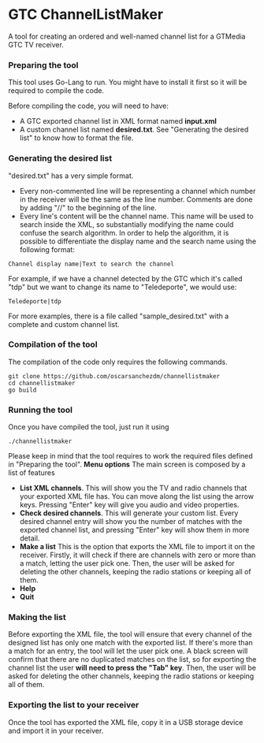 # GTC ChannelListMaker

A tool for creating an ordered and well-named channel list for a GTMedia GTC TV receiver.

### Preparing the tool

This tool uses Go-Lang to run. You might have to install it first so it will be required to compile the code.

Before compiling the code, you will need to have:
* A GTC exported channel list in XML format named **input.xml**
* A custom channel list named **desired.txt**. See "Generating the desired list" to know how to format the file.

### Generating the desired list

"desired.txt" has a very simple format.
* Every non-commented line will be representing a channel which number in the receiver will be the same as the line number. Comments are done by adding "//" to the beginning of the line.
* Every line's content will be the channel name. This name will be used to search inside the XML, so substantially modifying the name could confuse the search algorithm. In order to help the algorithm, it is possible to differentiate the display name and the search name using the following format:

```
Channel display name|Text to search the channel
```
For example, if we have a channel detected by the GTC which it's called "tdp" but we want to change its name to "Teledeporte", we would use:
```
Teledeporte|tdp
```
For more examples, there is a file called "sample_desired.txt" with a complete and custom channel list.

### Compilation of the tool
The compilation of the code only requires the following commands.

```
git clone https://github.com/oscarsanchezdm/channellistmaker
cd channellistmaker
go build
```

### Running the tool
Once you have compiled the tool, just run it using
```
./channellistmaker
```
Please keep in mind that the tool requires to work the required files defined in "Preparing the tool".
**Menu options**
The main screen is composed by a list of features
* **List XML channels**. This will show you the TV and radio channels that your exported XML file has. You can move along the list using the arrow keys. Pressing "Enter" key will give you audio and video properties.
* **Check desired channels**. This will generate your custom list. Every desired channel entry will show you the number of matches with the exported channel list, and pressing "Enter" key will show them in more detail.
* **Make a list** This is the option that exports the XML file to import it on the receiver. Firstly, it will check if there are channels with zero or more than a match, letting the user pick one. Then, the user will be asked for deleting the other channels, keeping the radio stations or keeping all of them.
* **Help**
* **Quit**

### Making the list
Before exporting the XML file, the tool will ensure that every channel of the designed list has only one match with the exported list. If there's more than a match for an entry, the tool will let the user pick one. A black screen will confirm that there are no duplicated matches on the list, so for exporting the channel list the user **will need to press the "Tab" key**. Then, the user will be asked for deleting the other channels, keeping the radio stations or keeping all of them.

### Exporting the list to your receiver
Once the tool has exported the XML file, copy it in a USB storage device and import it in your receiver.
